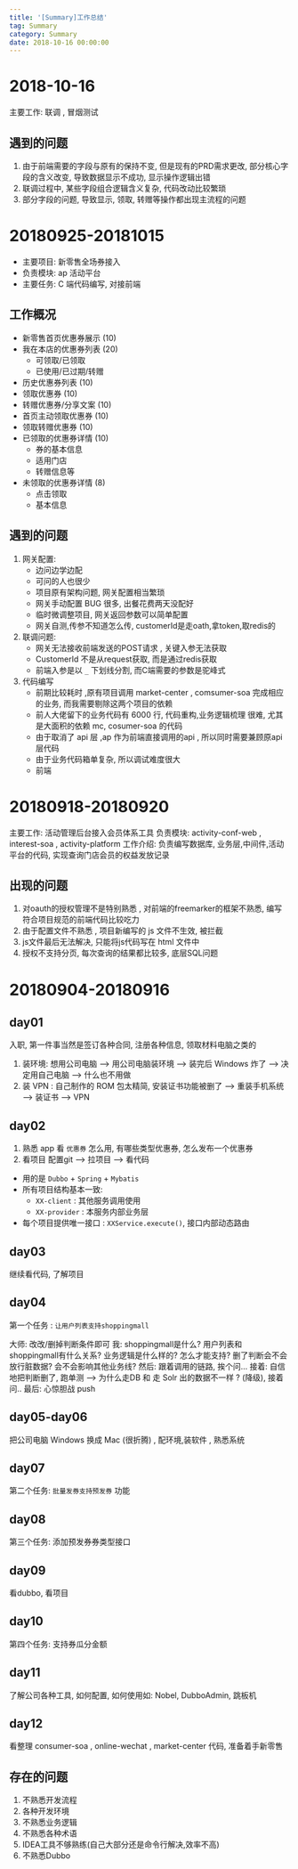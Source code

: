 ```yaml
---
title: '[Summary]工作总结'
tag: Summary
category: Summary
date: 2018-10-16 00:00:00
---
```



# 2018-10-16 

主要工作:  联调 , 冒烟测试

## 遇到的问题

1. 由于前端需要的字段与原有的保持不变, 但是现有的PRD需求更改, 部分核心字段的含义改变, 导致数据显示不成功, 显示操作逻辑出错
2. 联调过程中, 某些字段组合逻辑含义复杂, 代码改动比较繁琐
3. 部分字段的问题, 导致显示, 领取, 转赠等操作都出现主流程的问题



# 20180925-20181015

- 主要项目: 新零售全场券接入
- 负责模块: ap 活动平台
- 主要任务: C 端代码编写, 对接前端

## 工作概况

- 新零售首页优惠券展示 (10)
- 我在本店的优惠券列表 (20)
    - 可领取/已领取
    - 已使用/已过期/转赠
- 历史优惠券列表 (10)
- 领取优惠券 (10)
- 转赠优惠券/分享文案 (10)
- 首页主动领取优惠券 (10)
- 领取转赠优惠券 (10)
- 已领取的优惠券详情 (10)
    - 券的基本信息
    - 适用门店
    - 转赠信息等
- 未领取的优惠券详情 (8)
    - 点击领取
    - 基本信息

## 遇到的问题

1. 网关配置: 
    - 边问边学边配
    - 可问的人也很少
    - 项目原有架构问题, 网关配置相当繁琐
    - 网关手动配置 BUG 很多, 出餐花费两天没配好
    - 临时微调整项目, 网关返回参数可以简单配置
    - 网关自测,传参不知道怎么传, customerId是走oath,拿token,取redis的
2. 联调问题:
    - 网关无法接收前端发送的POST请求 , 关键入参无法获取
    -  CustomerId 不是从request获取, 而是通过redis获取
    - 前端入参是以 `_` 下划线分割, 而C端需要的参数是驼峰式
3. 代码编写
    - 前期比较耗时 ,原有项目调用 market-center , comsumer-soa 完成相应的业务, 而我需要剔除这两个项目的依赖
    - 前人大佬留下的业务代码有 6000 行, 代码重构,业务逻辑梳理 很难, 尤其是大面积的依赖 mc, cosumer-soa 的代码
    - 由于取消了 api 层 ,ap 作为前端直接调用的api , 所以同时需要兼顾原api层代码
    - 由于业务代码箱单复杂, 所以调试难度很大
    - 前端


# 20180918-20180920

主要工作: 活动管理后台接入会员体系工具
负责模块: activity-conf-web , interest-soa , activity-platform
工作介绍: 负责编写数据库, 业务层,中间件,活动平台的代码, 实现查询门店会员的权益发放记录

## 出现的问题

1. 对oauth的授权管理不是特别熟悉 , 对前端的freemarker的框架不熟悉, 编写符合项目规范的前端代码比较吃力
2. 由于配置文件不熟悉 , 项目新编写的 js 文件不生效, 被拦截
3. js文件最后无法解决, 只能将js代码写在 html 文件中
4. 授权不支持分页, 每次查询的结果都比较多, 底层SQL问题 

# 20180904-20180916

## day01

入职, 第一件事当然是签订各种合同, 注册各种信息, 领取材料电脑之类的

1. 装环境:
想用公司电脑  --> 用公司电脑装环境  --> 装完后 Windows 炸了  --> 决定用自己电脑 --> 什么也不用做
2. 装 VPN :
自己制作的 ROM 包太精简, 安装证书功能被删了  --> 重装手机系统 --> 装证书  --> VPN  

## day02

1. 熟悉 app 
看 `优惠券` 怎么用, 有哪些类型优惠券, 怎么发布一个优惠券
2. 看项目
配置git  --> 拉项目 --> 看代码
- 用的是 `Dubbo` + `Spring` + `Mybatis` 
- 所有项目结构基本一致:
  - `XX-client` : 其他服务调用使用
  - `XX-provider` : 本服务内部业务层
- 每个项目提供唯一接口 : `XXService.execute()`, 接口内部动态路由

## day03

继续看代码, 了解项目

## day04

第一个任务 : `让用户列表支持shoppingmall ` 

大师:  改改/删掉判断条件即可
我: shoppingmall是什么? 用户列表和shoppingmall有什么关系?  业务逻辑是什么样的?  怎么才能支持? 删了判断会不会放行脏数据? 会不会影响其他业务线? 
然后: 跟着调用的链路, 挨个问...
接着: 自信地把判断删了, 跑单测  --> 为什么走DB 和 走 Solr 出的数据不一样 ? (降级), 接着问..
最后: 心惊胆战 push

## day05-day06

把公司电脑 Windows 换成 Mac  (很折腾) , 配环境,装软件 , 熟悉系统

## day07

第二个任务:  `批量发券支持预发券` 功能

## day08

第三个任务: 添加预发券券类型接口

## day09

看dubbo, 看项目

## day10

第四个任务: 支持券瓜分金额

## day11

了解公司各种工具, 如何配置, 如何使用如: Nobel, DubboAdmin, 跳板机

## day12

看整理 consumer-soa , online-wechat , market-center 代码, 准备着手新零售



## 存在的问题

1. 不熟悉开发流程
2. 各种开发环境
2. 不熟悉业务逻辑
3. 不熟悉各种术语
3. IDEA工具不够熟练(自己大部分还是命令行解决,效率不高)
4. 不熟悉Dubbo